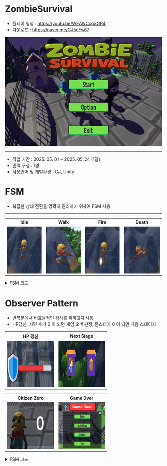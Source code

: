 # ZombieSurvival
* 플레이 영상 : <https://youtu.be/WEAWCcp3GR4>
* 다운로드 : <https://naver.me/GJ5cFw67>
  
<img src="Image/ZombieSurvival.png" width="600" height="350"/>

***

* 작업 기간 : 2025. 05. 01 ~ 2025. 05. 24 (1달)
* 인력 구성 : 1명
* 사용언어 및 개발환경 : C#, Unity
  
# FSM
* 복잡한 상태 전환을 명확히 관리하기 위하여 FSM 사용
***
  <table>
  <tr>
    <th>Idle</th>
    <th>Walk</th>
    <th>Fire</th>
    <th>Death</th>
 </tr>
  <tr>
    <td><img src="Image/Army_Idle.png" width="150" height="150"/></td>
    <td><img src="Image/Army_Walk.png" width="150" height="150"/></td>
    <td><img src="Image/Army_Fire.png" width="150" height="150"/></td>
    <td><img src="Image/Army_Death.png" width="150" height="150"/></td>
</tr>
</table>

<details>
<summary>FSM 코드</summary>
	
```cs
// FSM 관리 클래스
public class FSMManager
{
    // FSM 다음 행동을 저장한 딕셔너리
    public Dictionary<(State, Trigger), State> stateTransitionDict = new Dictionary<(State, Trigger), State>();

    // FSM 행동을 전부 추가
    public void Init()
    {
        stateTransitionDict.Add((State.Move, Trigger.InAttackDistance), State.Attack);
        stateTransitionDict.Add((State.Attack, Trigger.OutAttackDistance), State.Move);
    }

    // FSM 현재 상태에서 트리거에 따라 다음 행동을 가져옴
    public State Transition(State currentState, Trigger trigger)
    {
        return stateTransitionDict[(currentState, trigger)];
    }
}


// 움직이는 캐릭터들이 상속 받을 클래스
public class BaseCharacter : BaseObject
{
    // FSM에서 현재 상태
    private State _CurrentState = State.Move;
    public State CurrentState { get { return _CurrentState; } }

    // 현재 상태와 트리거를 기반으로 다음 상태를 가져옴
    public void SetCurrentState(Trigger trigger)
    {
        _CurrentState = stateObserver.Invoke(_CurrentState, trigger);
        CurrentAction = stateActionDict[_CurrentState];
    }

    // 여기서 초기화
    // 상태에 따른 행동 딕셔너리
    private Dictionary<State, Action> stateActionDict = new Dictionary<State, Action>();
  
    // 현재 상태와 트리거를 기반으로 다음 상태를 가져옴
    private Func<State, Trigger, State> stateObserver;
    // 현재 실행되고 있는 액션
    private Action CurrentAction;
   
    // 유니티 함수
    protected override void Awake()
    {
        SetStateAction();
    }

    protected override void OnEnable()
    {
        // 상태 변화 함수 등록
        stateObserver = Managers.FSM.Transition;
        // 기본 상태를 Move로 등록
        CurrentAction = Move;
    }

    protected override void FixedUpdate()
    {
        base.FixedUpdate();

        if (Target != null)
        {
            CurrentAction.Invoke();
        }
    }

    // FSM State 함수
    public void Idle()
    {

    }

    // 현재 상태에서 조건을 만족하면 다른 상태로 전환
    public void Move()
    {
        objectAnimation.SetBool("IsMove", true);

        transform.LookAt(Target.transform);
        moveDirection = Target.transform.position - transform.position;
        moveDirection.y = 0;
        objectRigidBody.MovePosition(transform.position + moveDirection.normalized * objectStat.moveSpeed * Time.fixedDeltaTime);

        if (ComputeAttackDistance())
        {
            SetCurrentState(Trigger.InAttackDistance);
        }
    }

    // 현재 상태에서 조건을 만족하면 다른 상태로 전환
    private void Attack()
    {
        if (!ComputeAttackDistance())
        {
            SetCurrentState(Trigger.OutAttackDistance);
        }

        objectAnimation.SetBool("IsMove", false);
        objectAnimation.SetTrigger("IsAttack");
        transform.LookAt(Target.transform);
    }

    // 일반 함수

    // FSM에서 쓸 상태들 등록
    protected void SetStateAction()
    {
        stateActionDict.Add(State.Idle, Idle);
        stateActionDict.Add(State.Move, Move);
        stateActionDict.Add(State.Attack, Attack);
    }
}

```

</details>

# Observer Pattern
* 반복문에서 비효율적인 검사를 피하고자 사용
* HP갱신, 시민 수가 0 이 되면 게임 오버 판정, 몬스터가 0 이 되면 다음 스테이지
  
<table>
  <tr>
    <th>HP 갱신</th>
    <th>Next Stage</th>
 </tr>
  <tr>
    <td><img src="Image/HPUI.png" width="150" height="150"/></td>
    <td><img src="Image/NextStage.png" width="150" height="150"/></td>
</tr>
</table>

<table>
  <tr>
    <th>Citizen Zero</th>
    <th>Game Over</th>
 </tr>
  <tr>
    <td><img src="Image/CitizenZero.png" width="150" height="150"/></td>
    <td><img src="Image/GameOver.png" width="150" height="150"/></td>
</tr>
</table>

<details>
<summary>FSM 코드</summary>
	
```cs

// 최상위 부모 기본 요소 추가(타겟, hp, ui 활성화 여부, 캐릭터가 죽었을 때 행동 기본 정의)
public class BaseObject : MonoBehaviour
{
    [SerializeField]
    private GameObject _Target;

    // 관찰차 패턴(상대가 자신을 타겟으로 삼을 때 등록 죽었을 때 이벤트 발동)
    // 상대가 자신을 타겟으로 삼았을 때 타겟으로 삼은 대상을 이벤트 등록
    // 현재 대상이 체력이 0이 되면 Death에서 이벤트 발동 이 타겟말고 다른 타겟으로 바꾸게
    public GameObject Target
    {
        get { return _Target; }
        set
        { 
            _Target = value;
            _Target.GetComponent<BaseObject>().enemyObserver += ChangeTarget;
        }
    }

    [SerializeField]
    private float _hp = 0.0f;

    // 관찰자 패턴(HP가 줄어들었을 때 등록된 이벤트 발동)
    // hp가 0이 되었을 때 Death 함수 작동
    // IsViewHP를 통해 hp가 100%인 경우 ui가 보이지 않게
    // hp가 변경 될 경우 ui를 갱신
    public float hp
    {
        get { return _hp; }
        set
        {
            float prevHP = _hp;
            _hp = value;

            if (_hp - prevHP < 0)
            {
                if (hpDecreaseObserver != null)
                {
                    hpDecreaseObserver.Invoke();
                }
            }
           
            if (_hp <= float.Epsilon)
            {
                Death();
            }

            if (IsViewHP)
            {
                if (MathF.Abs(objectStat.maxhp - _hp) <= float.Epsilon)
                {
                    hpBarUI.SetActive(false);
                }
                else
                {
                    hpBarUI.SetActive(true);
                }
            }
        } 
    }

    // 아래에서 초기화
    // 나를 타겟으로 삼은 적을 등록
    public Action enemyObserver;
    // 본인이 죽었을 때 이벤트 등록
    public Action deathObserver;
    // hp가 줄어들었을 때 이벤트 등록
    public Action hpDecreaseObserver;
    
    public bool IsDeath = false;
    public bool IsViewHP = true;

    protected virtual void OnDisable()
    {
        if (_Target != null)
        {
            _Target.GetComponent<BaseObject>().enemyObserver -= ChangeTarget;
        }
    }

    // ui를 보여줄지 여부
    public void ViewHPBarUI(bool view)
    {
        IsViewHP = view;
        hpBarUI.SetActive(view);
    }

    // 캐릭터가 죽으면 할 행동
    protected virtual void Death()
    {
        IsDeath = true;

        if (_Target != null)
        {
            _Target.GetComponent<BaseObject>().enemyObserver -= ChangeTarget;
        }

        if (enemyObserver != null)
        {
            enemyObserver.Invoke();
            enemyObserver = null;
        }
       
        if (deathObserver != null)
        {
            deathObserver.Invoke();
            deathObserver = null;
        }
       
        gameObject.SetActive(false);
    }
}


// 움직이는 캐릭터들이 상속 받을 클래스
public class BaseCharacter : BaseObject
{
    // FSM에서 현재 상태
    private State _CurrentState = State.Move;
    public State CurrentState { get { return _CurrentState; } }

     // 관찰자 패턴(상태를 바꿀려고 할 때 등록된 이벤트 실행)
    // 현재 상태와 트리거를 기반으로 다음 상태를 가져옴
    public void SetCurrentState(Trigger trigger)
    {
        _CurrentState = stateObserver.Invoke(_CurrentState, trigger);
        CurrentAction = stateActionDict[_CurrentState];
    }

    // 여기서 초기화
    // 상태에 따른 행동 딕셔너리
    private Dictionary<State, Action> stateActionDict = new Dictionary<State, Action>();
   
    // 현재 상태와 트리거를 기반으로 다음 상태를 가져옴
    private Func<State, Trigger, State> stateObserver;
    // 현재 실행되고 있는 액션
    private Action CurrentAction;
  }


```

</details>



